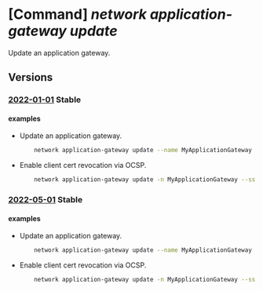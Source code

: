 # [Command] _network application-gateway update_

Update an application gateway.

## Versions

### [2022-01-01](/Resources/mgmt-plane/L3N1YnNjcmlwdGlvbnMve30vcmVzb3VyY2Vncm91cHMve30vcHJvdmlkZXJzL21pY3Jvc29mdC5uZXR3b3JrL2FwcGxpY2F0aW9uZ2F0ZXdheXMve30=/2022-01-01.xml) **Stable**

<!-- mgmt-plane /subscriptions/{}/resourcegroups/{}/providers/microsoft.network/applicationgateways/{} 2022-01-01 -->

#### examples

- Update an application gateway.
    ```bash
        network application-gateway update --name MyApplicationGateway --resource-group MyResourceGroup --set sku.tier=WAF_v2
    ```

- Enable client cert revocation via OCSP.
    ```bash
        network application-gateway update -n MyApplicationGateway --ssl-profiles [0].client-auth-configuration.verify-client-revocation=OCSP
    ```

### [2022-05-01](/Resources/mgmt-plane/L3N1YnNjcmlwdGlvbnMve30vcmVzb3VyY2Vncm91cHMve30vcHJvdmlkZXJzL21pY3Jvc29mdC5uZXR3b3JrL2FwcGxpY2F0aW9uZ2F0ZXdheXMve30=/2022-05-01.xml) **Stable**

<!-- mgmt-plane /subscriptions/{}/resourcegroups/{}/providers/microsoft.network/applicationgateways/{} 2022-05-01 -->

#### examples

- Update an application gateway.
    ```bash
        network application-gateway update --name MyApplicationGateway --resource-group MyResourceGroup --set sku.tier=WAF_v2
    ```

- Enable client cert revocation via OCSP.
    ```bash
        network application-gateway update -n MyApplicationGateway --ssl-profiles [0].client-auth-configuration.verify-client-revocation=OCSP
    ```
